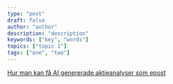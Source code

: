 ```yaml
---
type: "post"
draft: false
author: "author"
description: "description"
keywords: ["key", "words"]
topics: ["topic 1"]
tags: ["one", "two"]
---
```



[Hur man kan få AI genererade aktieanalyser som epost][1]


  [1]: https://www.linkedin.com/pulse/hur-man-kan-f%C3%A5-ai-genererade-aktieanalyser-som-epost-ulf-e-svensson/
